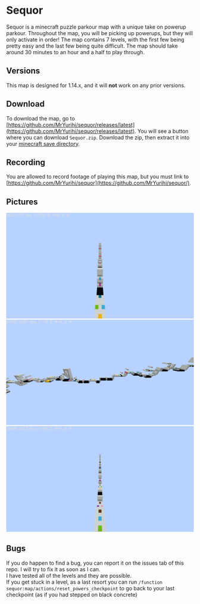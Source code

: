 # Sequor
Sequor is a minecraft puzzle parkour map with a unique take on powerup parkour. Throughout the map, you will be picking up powerups, but they will only activate in order! The map contains 7 levels, with the first few being pretty easy and the last few being quite difficult. The map should take around 30 minutes to an hour and a half to play through.

## Versions
This map is designed for 1.14.x, and it will **not** work on any prior versions.

## Download
To download the map, go to [https://github.com/MrYurihi/sequor/releases/latest](https://github.com/MrYurihi/sequor/releases/latest).
You will see a button where you can download `Sequor.zip`. Download the zip, then extract it into your [minecraft save directory](https://help.mojang.com/customer/portal/articles/1480874-where-are-minecraft-files-stored-).

## Recording
You are allowed to record footage of playing this map, but you must link to [https://github.com/MrYurihi/sequor](https://github.com/MrYurihi/sequor/).

## Pictures

![image 1](readme_img/img_0.png)
![image 2](readme_img/img_1.png)
![image 3](readme_img/img_2.png)

## Bugs
If you do happen to find a bug, you can report it on the issues tab of this repo. I will try to fix it as soon as I can.  
I have tested all of the levels and they are possible.  
If you get stuck in a level, as a last resort you can run `/function sequor:map/actions/reset_powers_checkpoint` to go back to your last checkpoint (as if you had stepped on black concrete)
